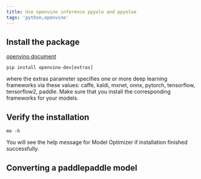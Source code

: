```yaml
---
title: Use openvino inference ppyolo and ppyoloe
tags: 'python,openvino'
---
```



## Install the package
[openvino document](https://docs.openvino.ai/latest/openvino_docs_install_guides_install_dev_tools.html)
```
pip install openvino-dev[extras]
```
where the extras parameter specifies one or more deep learning frameworks via these values: caffe, kaldi, mxnet, onnx, pytorch, tensorflow, tensorflow2, paddle. Make sure that you install the corresponding frameworks for your models.

## Verify the installation
```
mo -h
```
You will see the help message for Model Optimizer if installation finished successfully.
 ## Converting a paddlepaddle model
 
